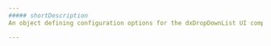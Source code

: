 ```yaml
---
##### shortDescription
An object defining configuration options for the dxDropDownList UI component.

---
```

